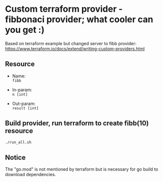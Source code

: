 # Custom terraform provider - fibbonaci provider; what cooler can you get :)

Based on terraform example but changed server to fibb provider:
<https://www.terraform.io/docs/extend/writing-custom-providers.html>

## Resource

- Name:  
```fibb```

- In-param:  
```n [int]```

- Out-param:  
```result [int]```

## Build provider, run terraform to create fibb(10) resource

```bash
./run_all.sh
```

## Notice

The "go.mod" is not mentioned by terraform but is necessary for go build to download dependencies.